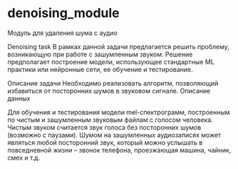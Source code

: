 # denoising_module
Модуль для удаления шума с аудио

Denoising task
В рамках данной задачи предлагается решить проблему, возникающую при работе с
зашумленным звуком. Решение предполагает построение модели, использующее
стандартные ML практики или нейронные сети, ее обучение и тестирование.

Описание задачи
Необходимо реализовать алгоритм, позволяющий избавиться от посторонних шумов в
звуковом сигнале.
Описание данных

Для обучения и тестирования модели
mel-спектрограмм, построенным по чистым и зашумленным звуковым файлам с
голосом человека. Чистым звуком считается звук голоса без посторонних шумов
(возможно с паузами). Шумом на зашумленных аудиозаписях может являться любой
посторонний звук, который можно услышать в повседневной жизни – звонок телефона,
проезжающая машина, чайник, смех и т.д.
